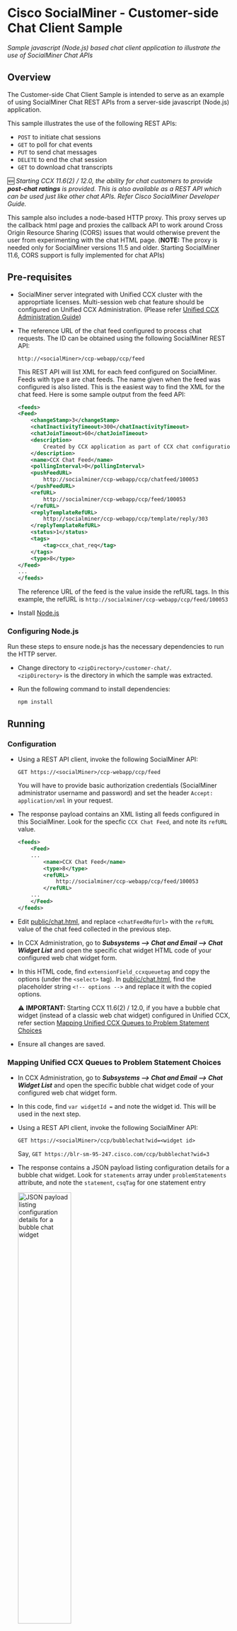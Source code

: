 # Cisco SocialMiner - Customer-side Chat Client Sample
_Sample javascript (Node.js) based chat client application to illustrate the use of SocialMiner Chat APIs_

## Overview
The Customer-side Chat Client Sample is intended to serve as an example of using SocialMiner Chat REST APIs from a server-side javascript (Node.js) application.

This sample illustrates the use of the following REST APIs:
- `POST` to initiate chat sessions
- `GET` to poll for chat events
- `PUT` to send chat messages
- `DELETE` to end the chat session
- `GET` to download chat transcripts

🆕 _Starting CCX 11.6(2) / 12.0, the ability for chat customers to provide **post-chat ratings** is provided. This is also available as a REST API which can be used just like other chat APIs. Refer Cisco SocialMiner Developer Guide._

This sample also includes a node-based HTTP proxy. This proxy serves up the callback html page and proxies the callback API to work around Cross Origin Resource Sharing (CORS) issues that would otherwise prevent the user from experimenting with the chat HTML page. (**NOTE:** The proxy is needed only for SocialMiner versions 11.5 and older. Starting SocialMiner 11.6, CORS support is fully implemented for chat APIs)

## Pre-requisites
- SocialMiner server integrated with Unified CCX cluster with the approprtiate licenses. Multi-session web chat feature should be configured on Unified CCX Administration. (Please refer [Unified CCX Administration Guide](https://www.cisco.com/c/en/us/support/customer-collaboration/unified-contact-center-express/products-installation-and-configuration-guides-list.html))

- The reference URL of the chat feed configured to process chat requests. The ID can be obtained using the following SocialMiner REST API:
    ```
    http://<socialMiner>/ccp-webapp/ccp/feed
    ```
    
    This REST API will list XML for each feed configured on SocialMiner. Feeds with type `8` are chat feeds. The name given when the feed was configured is also listed. This is the easiest way to find the XML for the chat feed. Here is some sample output from the feed API:
    ```xml
    <feeds>
    <Feed>
        <changeStamp>3</changeStamp>
        <chatInactivityTimeout>300</chatInactivityTimeout>
        <chatJoinTimeout>60</chatJoinTimeout>
        <description>
            Created by CCX application as part of CCX chat configuration.
        </description>
        <name>CCX Chat Feed</name>
        <pollingInterval>0</pollingInterval>
        <pushFeedURL>
            http://socialminer/ccp-webapp/ccp/chatfeed/100053
        </pushFeedURL>
        <refURL>
            http://socialminer/ccp-webapp/ccp/feed/100053
        </refURL>
        <replyTemplateRefURL>
            http://socialminer/ccp-webapp/ccp/template/reply/303
        </replyTemplateRefURL>
        <status>1</status>
        <tags>
            <tag>ccx_chat_req</tag>
        </tags>
        <type>8</type>
    </Feed>
    ...
    </feeds>
    ```
     The reference URL of the feed is the value inside the refURL tags. In this example, the refURL is `http://socialminer/ccp-webapp/ccp/feed/100053`

- Install [Node.js](https://nodejs.org/)

### Configuring Node.js
Run these steps to ensure node.js has the necessary dependencies to run the HTTP server.
- Change directory to `<zipDirectory>/customer-chat/`.  
    `<zipDirectory>` is the directory in which the sample was extracted.

- Run the following command to install dependencies:
    ```
    npm install
    ```

## Running
### Configuration
- Using a REST API client, invoke the following SocialMiner API:
    ```
    GET https://<socialMiner>/ccp-webapp/ccp/feed
    ```
    You will have to provide basic authorization credentials (SocialMiner administrator username and password) and set the header `Accept: application/xml` in your request.

- The response payload contains an XML listing all feeds configured in this SocialMiner. Look for the specfic `CCX Chat Feed`, and note its `refURL` value.
    ```xml
    <feeds>
        <Feed>
        ...
            <name>CCX Chat Feed</name>
            <type>8</type>
            <refURL>
                http://socialminer/ccp-webapp/ccp/feed/100053
            </refURL>
        ...
        </Feed>
    </feeds>
    ```

- Edit [public/chat.html](public/chat.html), and replace `<chatFeedRefUrl>` with the `refURL` value of the chat feed collected in the previous step.

- In CCX Administration, go to **_Subsystems --> Chat and Email --> Chat Widget List_** and open the specific chat widget HTML code of your configured web chat widget form.

- In this HTML code, find `extensionField_ccxqueuetag` and copy the options (under the `<select>` tag). In [public/chat.html](public/chat.html), find the placeholder string `<!-- options -->` and replace it with the copied options.

  ⚠️ **IMPORTANT:** Starting CCX 11.6(2) / 12.0, if you have a bubble chat widget (instead of a classic web chat widget) configured in Unified CCX, refer section [Mapping Unified CCX Queues to Problem Statement Choices](#mapping-unified-ccx-queues-to-problem-statement-choices)

- Ensure all changes are saved.

### Mapping Unified CCX Queues to Problem Statement Choices
- In CCX Administration, go to **_Subsystems --> Chat and Email --> Chat Widget List_** and open the specific bubble chat widget code of your configured web chat widget form.

- In this code, find `var widgetId =` and note the widget id. This will be used in the next step.

- Using a REST API client, invoke the following SocialMiner API:
    ```
    GET https://<socialMiner>/ccp/bubblechat?wid=<widget id>
    ```
    Say, `GET https://blr-sm-95-247.cisco.com/ccp/bubblechat?wid=3`

- The response contains a JSON payload listing configuration details for a bubble chat widget. 
Look for `statements` array under `problemStatements` attribute, and note the `statement`, `csqTag` for
one statement entry

    <img src="https://user-images.githubusercontent.com/990210/49781450-c3d03c00-fd38-11e8-9b47-d5fadf2dede3.png" alt="JSON payload listing configuration details for a bubble chat widget" height="50%" width="50%"/>

- Create an `<option>` tag from the values of the `statement`, `csqTag` attributes like so:
    ```html
      <option value="value of csqTag attribute">value of statement attribute</option>
      E.g.
      <option value="Chat_Csq36">Want to schedule a service for your vehicle ?</option>
    ```
- In [public/chat.html](public/chat.html), find the placeholder string `<!-- options -->` and replace it with the created option.

### Launch
- Open a terminal and change directory to `<zipDirectory>/customer-chat/`

- Run the following command:
    ```
    node app.js --socialminer <socialMinerHostOrIp>
    ```
    where `<socialMinerHostOrIp>` is the hostname or IP address of SocialMiner.

- Open the following URL in a browser: **http://localhost:8080/chat.html**

- Enter the details in the form and submit it.

The UI will transition to a waiting screen and then to a chat screen when the agent accepts the chat. When the chat completes, the customer has the option to download a transcript if the customer and the agent exchanged messages.

## Disclaimer
This sample should act as a guide for a programmer to understand how to initiate and manage the customer-side of a chat session. Please refer [SocialMiner Developer's Guide](https://developer.cisco.com/site/socialminer/documentation/) for further details about the chat APIs. Please see the _"Web Chat"_ section of [Unified CCX Configuration Guides](https://developer.cisco.com/site/contact-center-express/docs/) for instructions on deploying Unified CCX Web Chat Feature using SocialMiner Chat APIs.

This is only a sample and is NOT intended to be a production quality application and will not be supported as such. It is NOT guaranteed to be bug free. It is merely provided as a guide for 3rd-party developers on best practices and usage of the SocialMiner RESTful APIs and is not intended for production use "as is".

Cisco's responsibility and liability on this code is limited ONLY to the correctness and accuracy on the usage of the RESTful API interface and the quality of the RESTful API interface itself. Any omissions from this example are not to be considered capabilities that are supported or not supported by the product.

For specific capabilities refer to the documentation that accompanies the latest Cisco SocialMiner release and/or request help from [DevNet](http://developer.cisco.com) or the Cisco Technical Assistance Center (TAC).

## Support Notice
DevNet provides sample support on a “best effort” basis. Like any custom deployment, it is the responsibility of the partner and/or customer to ensure that the customization works correctly. Cisco reserves the right to make changes to APIs and any other published interfaces as part of the normal Cisco SocialMiner release cycle.

https://developer.cisco.com/site/socialminer/overview/